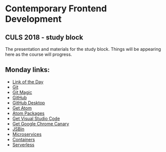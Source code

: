 # Contemporary Frontend Development
## CULS 2018 - study block

The presentation and materials for the study block. Things will be appearing here as
the course will progress. 

## Monday links:

- [Link of the Day](https://after-on.com/) 
- [Git](https://git-scm.com)
- [Git Magic](https://crypto.stanford.edu/~blynn/gitmagic/index.html)
- [GitHub](https://github.com)
- [GitHub Desktop](https://desktop.github.com/)
- [Get Atom](https://atom.io/)
- [Atom Packages](https://atom.io/packages)
- [Get Visual Studio Code](https://code.visualstudio.com)
- [Get Google Chrome Canary](https://www.google.com/chrome/browser/canary.html)
- [JSBin](http://jsbin.com)
- [Microservices](https://en.wikipedia.org/wiki/Microservices)
- [Containers](https://en.wikipedia.org/wiki/Operating-system-level_virtualization)
- [Serverless](https://en.wikipedia.org/wiki/Serverless_computing)

